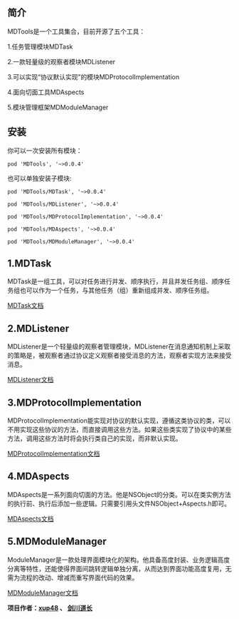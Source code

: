 ## 简介
MDTools是一个工具集合，目前开源了五个工具：

1.任务管理模块MDTask

2.一款轻量级的观察者模块MDListener

3.可以实现“协议默认实现”的模块MDProtocolImplementation

4.面向切面工具MDAspects

5.模块管理框架MDModuleManager

## 安装

你可以一次安装所有模块：

    pod 'MDTools', '~>0.0.4'

也可以单独安装子模块:

    pod 'MDTools/MDTask', '~>0.0.4'

    pod 'MDTools/MDListener', '~>0.0.4'

    pod 'MDTools/MDProtocolImplementation', '~>0.0.4'

    pod 'MDTools/MDAspects', '~>0.0.4'

    pod 'MDTools/MDModuleManager', '~>0.0.4'

## 1.MDTask

MDTask是一组工具，可以对任务进行并发、顺序执行，并且并发任务组、顺序任务组也可以作为一个任务，与其他任务（组）重新组成并发、顺序任务组。

[MDTask文档](https://github.com/yangchenlarkin/MDTools/wiki/MDTask)

## 2.MDListener

MDListener是一个轻量级的观察者管理模块，MDListener在消息通知机制上采取的策略是，被观察者通过协议定义观察者接受消息的方法，观察者实现方法来接受消息。

[MDListener文档](https://github.com/yangchenlarkin/MDTools/wiki/MDListener)

## 3.MDProtocolImplementation

MDProtocolImplementation能实现对协议的默认实现，遵循这类协议的类，可以不用实现这些协议的方法，而直接调用这些方法。如果这些类实现了协议中的某些方法，调用这些方法时将会执行类自己的实现，而非默认实现。

[MDProtocolImplementation文档](https://github.com/yangchenlarkin/MDTools/wiki/MDProtocolImplementation)


## 4.MDAspects

MDAspects是一系列面向切面的方法。他是NSObject的分类。可以在类实例方法的执行前、执行后添加一些逻辑。只需要引用头文件NSObject+Aspects.h即可。

[MDAspects文档](https://github.com/yangchenlarkin/MDTools/wiki/MDAspects)

## 5.MDModuleManager

ModuleManager是一款处理界面模块化的架构。他具备高度封装、业务逻辑高度分离等特性，还能使得界面间跳转逻辑单独分离，从而达到界面功能高度复用，无需为流程的改动、增减而重写界面代码的效果。

[MDModuleManager文档](https://github.com/yangchenlarkin/MDTools/wiki/MDModuleManager)

**项目作者：[xup48](https://github.com/xup48) 、 [剑川道长](https://github.com/yangchenlarkin)**

